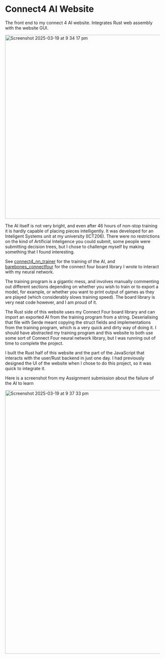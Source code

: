 # Connect4 AI Website
The front end to my connect 4 AI website. Integrates Rust web assembly with the website GUI. 

<img width="598" alt="Screenshot 2025-03-19 at 9 34 17 pm" src="https://github.com/user-attachments/assets/f06909f6-9cfc-4e45-8a5e-cf8ba7a0b301" />

The AI itself is not very bright, and even after 46 hours of non-stop training it is hardly capable of placing pieces intelligently. It was developed for an Inteligent Systems unit at my university (ICT206). There were no restrictions on the kind of Artificial Inteligence you could submit, some people were submitting decision trees, but I chose to challenge myself by making something that I found interesting.

See [connect4_nn_trainer](https://github.com/Dot32Dev/connect4_nn_trainer) for the training of the AI, and [barebones_connectfour](https://github.com/Dot32Dev/barebones_connectfour) for the connect four board library I wrote to interact with my neural network.

The training program is a gigantic mess, and involves manually commenting out different sections depending on whether you wish to train or to export a model, for example, or whether you want to print output of games as they are played (which considerably slows training speed). The board library is very neat code however, and I am proud of it.

The Rust side of this website uses my Connect Four board library and can import an exported AI from the training program from a string. Deserialising that file with Serde meant copying the struct fields and implementations from the training program, which is a very quick and dirty way of doing it. I should have abstracted my training program and this website to both use some sort of Connect Four neural network library, but I was running out of time to complete the project. 

I built the Rust half of this website and the part of the JavaScript that interacts with the user/Rust backend in just one day. I had previously designed the UI of the website when I chose to do this project, so it was quick to integrate it.

Here is a screenshot from my Assignment submission about the failure of the AI to learn

<img width="857" alt="Screenshot 2025-03-19 at 9 37 33 pm" src="https://github.com/user-attachments/assets/c6cbc0c5-61bd-4777-9fab-aef68d22ad5f" />
